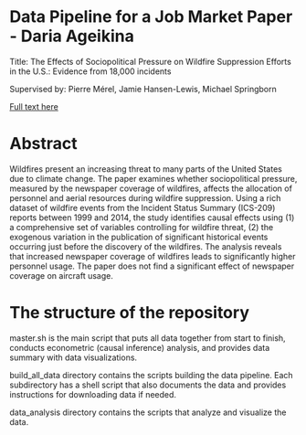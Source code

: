 # Data Pipeline for a Job Market Paper - Daria Ageikina

Title: The Effects of Sociopolitical Pressure on Wildfire Suppression Efforts in the U.S.: Evidence from 18,000 incidents

Supervised by: Pierre Mérel, Jamie Hansen-Lewis, Michael Springborn

[Full text here](https://arefiles.ucdavis.edu/uploads/pub/2025/01/16/jmp_daria_ageikina.pdf)

# Abstract
Wildfires present an increasing threat to many parts of the United States due to climate change. The paper examines whether sociopolitical pressure, measured by the newspaper coverage of wildfires, affects the allocation of personnel and aerial resources during wildfire suppression. Using a rich dataset of wildfire events from the Incident Status Summary (ICS-209) reports between 1999 and 2014, the study identifies causal effects using (1) a comprehensive set of variables controlling for wildfire threat, (2) the exogenous variation in the publication of significant historical events occurring just before the discovery of the wildfires. The analysis reveals that increased newspaper coverage of wildfires leads to significantly higher personnel usage. The paper does not find a significant effect of newspaper coverage on aircraft usage.

# The structure of the repository
master.sh is the main script that puts all data together from start to finish, conducts econometric (causal inference) analysis, and provides data summary with data visualizations.

build_all_data directory contains the scripts building the data pipeline. Each subdirectory has a shell script that also documents the data and provides instructions for downloading data if needed.

data_analysis directory contains the scripts that analyze and visualize the data.

